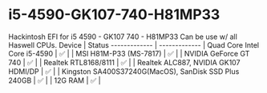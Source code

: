 # i5-4590-GK107-740-H81MP33
Hackintosh EFI for i5 4590 - GK107 740 - H81MP33
Can be use w/ all Haswell CPUs.
Device  | Status
------------- | -------------
| Quad Core Intel Core i5-4590  | ✅ |
| MSI H81M-P33 (MS-7817)  | ✅ |
| NVIDIA GeForce GT 740  | ✅ |
| Realtek RTL8168/8111  | ✅ |
| Realtek ALC887, NVIDIA GK107 HDMI/DP | ✅ |
| Kingston SA400S37240G(MacOS), SanDisk SSD Plus 240GB | ✅ |
| 12G RAM | ✅ |
